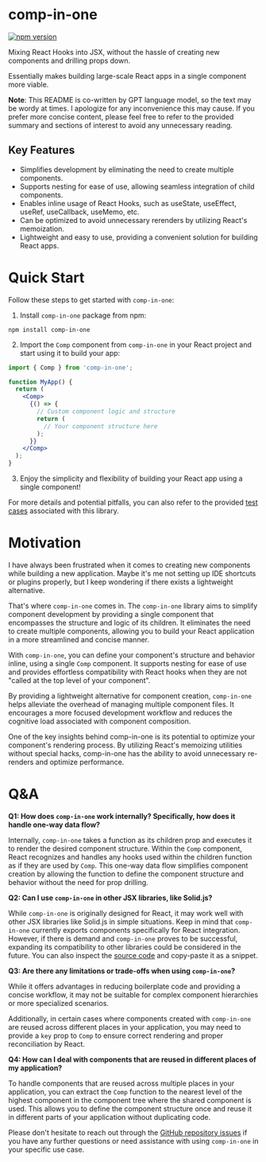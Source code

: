 # comp-in-one

[![npm version](https://badge.fury.io/js/comp-in-one.svg)](https://badge.fury.io/js/comp-in-one)

Mixing React Hooks into JSX, without the hassle of creating new components and drilling props down.

Essentially makes building large-scale React apps in a single component more viable.

**Note**: This README is co-written by GPT language model, so the text may be wordy at times. I apologize for any inconvenience this may cause. If you prefer more concise content, please feel free to refer to the provided summary and sections of interest to avoid any unnecessary reading.

## Key Features

- Simplifies development by eliminating the need to create multiple components.
- Supports nesting for ease of use, allowing seamless integration of child components.
- Enables inline usage of React Hooks, such as useState, useEffect, useRef, useCallback, useMemo, etc.
- Can be optimized to avoid unnecessary rerenders by utilizing React's memoization.
- Lightweight and easy to use, providing a convenient solution for building React apps.

# Quick Start

Follow these steps to get started with `comp-in-one`:

1. Install `comp-in-one` package from npm:

```shell
npm install comp-in-one
```

2. Import the `Comp` component from `comp-in-one` in your React project and start using it to build your app:

```jsx
import { Comp } from 'comp-in-one';

function MyApp() {
  return (
    <Comp>
      {() => {
        // Custom component logic and structure
        return (
          // Your component structure here
        );
      }}
    </Comp>
  );
}
```

3. Enjoy the simplicity and flexibility of building your React app using a single component!

For more details and potential pitfalls, you can also refer to the provided [test cases](https://github.com/CoolSpring8/comp-in-one/blob/main/index.test.tsx) associated with this library.

# Motivation

I have always been frustrated when it comes to creating new components while building a new application. Maybe it's me not setting up IDE shortcuts or plugins properly, but I keep wondering if there exists a lightweight alternative.

That's where `comp-in-one` comes in. The `comp-in-one` library aims to simplify component development by providing a single component that encompasses the structure and logic of its children. It eliminates the need to create multiple components, allowing you to build your React application in a more streamlined and concise manner.

With `comp-in-one`, you can define your component's structure and behavior inline, using a single `Comp` component. It supports nesting for ease of use and provides effortless compatibility with React hooks when they are not "called at the top level of your component".

By providing a lightweight alternative for component creation, `comp-in-one` helps alleviate the overhead of managing multiple component files. It encourages a more focused development workflow and reduces the cognitive load associated with component composition.

One of the key insights behind comp-in-one is its potential to optimize your component's rendering process. By utilizing React's memoizing utilities without special hacks, comp-in-one has the ability to avoid unnecessary re-renders and optimize performance.

# Q&A

**Q1: How does `comp-in-one` work internally? Specifically, how does it handle one-way data flow?**

Internally, `comp-in-one` takes a function as its children prop and executes it to render the desired component structure. Within the `Comp` component, React recognizes and handles any hooks used within the children function as if they are used by `Comp`. This one-way data flow simplifies component creation by allowing the function to define the component structure and behavior without the need for prop drilling.

**Q2: Can I use `comp-in-one` in other JSX libraries, like Solid.js?**

While `comp-in-one` is originally designed for React, it may work well with other JSX libraries like Solid.js in simple situations. Keep in mind that `comp-in-one` currently exports components specifically for React integration. However, if there is demand and `comp-in-one` proves to be successful, expanding its compatibility to other libraries could be considered in the future. You can also inspect the [source code](https://github.com/CoolSpring8/comp-in-one/blob/main/index.tsx) and copy-paste it as a snippet.

**Q3: Are there any limitations or trade-offs when using `comp-in-one`?**

While it offers advantages in reducing boilerplate code and providing a concise workflow, it may not be suitable for complex component hierarchies or more specialized scenarios.

Additionally, in certain cases where components created with `comp-in-one` are reused across different places in your application, you may need to provide a `key` prop to `Comp` to ensure correct rendering and proper reconciliation by React.

**Q4: How can I deal with components that are reused in different places of my application?**

To handle components that are reused across multiple places in your application, you can extract the `Comp` function to the nearest level of the highest component in the component tree where the shared component is used. This allows you to define the component structure once and reuse it in different parts of your application without duplicating code.

Please don't hesitate to reach out through the [GitHub repository issues](https://github.com/CoolSpring8/comp-in-one/issues) if you have any further questions or need assistance with using `comp-in-one` in your specific use case.
